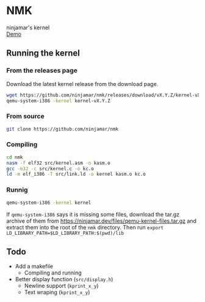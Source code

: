 # NMK
ninjamar's kernel <br>
[Demo](https://replit.com/@ninjamar/gh-nwk)
## Running the kernel
### From the releases page
Download the latest kernel release from the download page.
```bash
wget https://github.com/ninjamar/nmk/releases/download/vX.Y.Z/kernel-vX.Y.Z
qemu-system-i386 -kernel kernel-vX.Y.Z
```

### From source
```bash
git clone https://github.com/ninjamar/nmk
```
### Compiling

```bash
cd nmk
nasm -f elf32 src/kernel.asm -o kasm.o
gcc -m32 -c src/kernel.c -o kc.o
ld -m elf_i386 -T src/link.ld -o kernel kasm.o kc.o
```
### Runnig

```bash
qemu-system-i386 -kernel kernel
```
If `qemu-system-i386` says it is missing some files, download the tar.gz archive of them from https://ninjamar.dev/files/qemu-kernel-files.tar.gz and extract them into the root of the `nmk` directory. Then run `export LD_LIBRARY_PATH=$LD_LIBRARY_PATH:$(pwd)/lib
`
## Todo 
- Add a makefile 
  - Compiling and running
- Better display function (`src/display.h`)
  - Newline support (`kprint_x_y`)
  - Text wraping (`kprint_x_y`)
